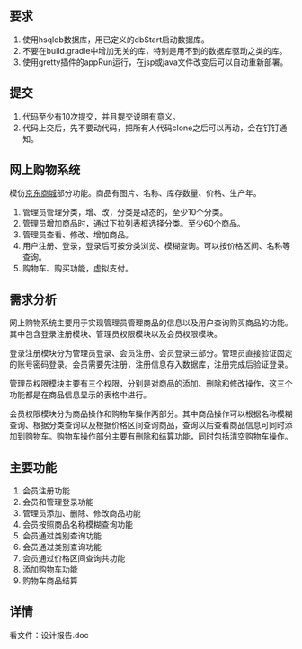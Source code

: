 ## 要求

1. 使用hsqldb数据库，用已定义的dbStart启动数据库。
1. 不要在build.gradle中增加无关的库，特别是用不到的数据库驱动之类的库。
1. 使用gretty插件的appRun运行，在jsp或java文件改变后可以自动重新部署。

## 提交

1. 代码至少有10次提交，并且提交说明有意义。
1. 代码上交后，先不要动代码，把所有人代码clone之后可以再动，会在钉钉通知。

## 网上购物系统

模仿[京东商城](http://www.jd.com)部分功能。商品有图片、名称、库存数量、价格、生产年。

1. 管理员管理分类，增、改，分类是动态的，至少10个分类。
2. 管理员增加商品时，通过下拉列表框选择分类。至少60个商品。
3. 管理员查看、修改、增加商品。
4. 用户注册、登录，登录后可按分类浏览、模糊查询。可以按价格区间、名称等查询。
5. 购物车、购买功能，虚拟支付。

## 需求分析

网上购物系统主要用于实现管理员管理商品的信息以及用户查询购买商品的功能。其中包含登录注册模块、管理员权限模块以及会员权限模块。

登录注册模块分为管理员登录、会员注册、会员登录三部分。管理员直接验证固定的账号密码登录。会员需要先注册，注册信息存入数据库，注册完成后验证登录。

管理员权限模块主要有三个权限，分别是对商品的添加、删除和修改操作，这三个功能都是在商品信息显示的表格中进行。

会员权限模块分为商品操作和购物车操作两部分。其中商品操作可以根据名称模糊查询、根据分类查询以及根据价格区间查询商品，查询以后查看商品信息可同时添加到购物车。购物车操作部分主要有删除和结算功能，同时包括清空购物车操作。

## 主要功能

1. 会员注册功能
2. 会员和管理登录功能
3. 管理员添加、删除、修改商品功能
4. 会员按照商品名称模糊查询功能
5. 会员通过类别查询功能
6. 会员通过类别查询功能
7. 会员通过价格区间查询共功能
8. 添加购物车功能
9. 购物车商品结算

## 详情

看文件：设计报告.doc

